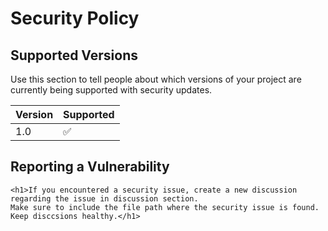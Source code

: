 # Security Policy

## Supported Versions

Use this section to tell people about which versions of your project are
currently being supported with security updates.

| Version | Supported          |
| ------- | ------------------ |
| 1.0   | :white_check_mark: |

## Reporting a Vulnerability

```
<h1>If you encountered a security issue, create a new discussion regarding the issue in discussion section.
Make sure to include the file path where the security issue is found.
Keep disccsions healthy.</h1> 
```
